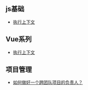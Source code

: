 ## js基础
- [执行上下文](https://github.com/yukiyang0729/blog/issues/4)

## Vue系列
- [执行上下文](https://github.com/yukiyang0729/blog/issues/4)

## 项目管理
- [如何做好一个跨团队项目的负责人？](https://github.com/yukiyang0729/blog/issues/6)
